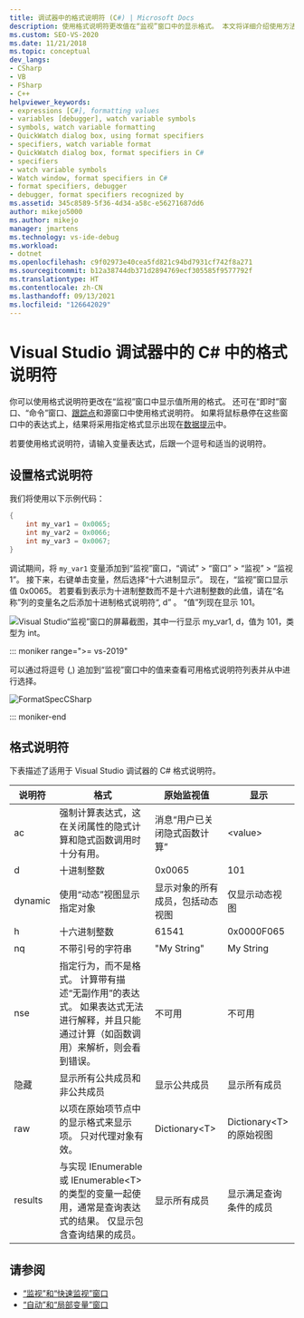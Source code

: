 ```yaml
---
title: 调试器中的格式说明符 (C#) | Microsoft Docs
description: 使用格式说明符更改值在“监视”窗口中的显示格式。 本文将详细介绍使用方法。
ms.custom: SEO-VS-2020
ms.date: 11/21/2018
ms.topic: conceptual
dev_langs:
- CSharp
- VB
- FSharp
- C++
helpviewer_keywords:
- expressions [C#], formatting values
- variables [debugger], watch variable symbols
- symbols, watch variable formatting
- QuickWatch dialog box, using format specifiers
- specifiers, watch variable format
- QuickWatch dialog box, format specifiers in C#
- specifiers
- watch variable symbols
- Watch window, format specifiers in C#
- format specifiers, debugger
- debugger, format specifiers recognized by
ms.assetid: 345c8589-5f36-4d34-a58c-e56271687dd6
author: mikejo5000
ms.author: mikejo
manager: jmartens
ms.technology: vs-ide-debug
ms.workload:
- dotnet
ms.openlocfilehash: c9f02973e40cea5fd821c94bd7931cf742f8a271
ms.sourcegitcommit: b12a38744db371d2894769ecf305585f9577792f
ms.translationtype: HT
ms.contentlocale: zh-CN
ms.lasthandoff: 09/13/2021
ms.locfileid: "126642029"
---
```

# <a name="format-specifiers-in-c-in-the-visual-studio-debugger"></a>Visual Studio 调试器中的 C# 中的格式说明符
你可以使用格式说明符更改在“监视”窗口中显示值所用的格式。 还可在“即时”窗口、“命令”窗口、[跟踪点](../debugger/using-breakpoints.md#BKMK_Print_to_the_Output_window_with_tracepoints)和源窗口中使用格式说明符。 如果将鼠标悬停在这些窗口中的表达式上，结果将采用指定格式显示出现在[数据提示](../debugger/view-data-values-in-data-tips-in-the-code-editor.md)中。

若要使用格式说明符，请输入变量表达式，后跟一个逗号和适当的说明符。

## <a name="set-format-specifiers"></a>设置格式说明符
我们将使用以下示例代码：

```csharp
{
    int my_var1 = 0x0065;
    int my_var2 = 0x0066;
    int my_var3 = 0x0067;
}
```

调试期间，将 `my_var1` 变量添加到“监视”窗口，“调试” > “窗口” > “监视” > “监视 1”。 接下来，右键单击变量，然后选择“十六进制显示”。 现在，“监视”窗口显示值 0x0065。 若要看到表示为十进制整数而不是十六进制整数的此值，请在“名称”列的变量名之后添加十进制格式说明符“, d” 。 “值”列现在显示 101。

![Visual Studio“监视”窗口的屏幕截图，其中一行显示 my_var1, d，值为 101，类型为 int。](../debugger/media/watchformatcsharp.png)

::: moniker range=">= vs-2019" 

可以通过将逗号 (,) 追加到“监视”窗口中的值来查看可用格式说明符列表并从中进行选择。 

![FormatSpecCSharp](../debugger/media/vs-2019/format-specs-csharp.png "FormatSpecCSharp")

::: moniker-end

## <a name="format-specifiers"></a>格式说明符
下表描述了适用于 Visual Studio 调试器的 C# 格式说明符。

|说明符|格式|原始监视值|显示|
|---------------|------------|--------------------------|--------------|
|ac|强制计算表达式，这在关闭属性的隐式计算和隐式函数调用时十分有用。|消息“用户已关闭隐式函数计算”|\<value>|
|d|十进制整数|0x0065|101|
|dynamic|使用“动态”视图显示指定对象|显示对象的所有成员，包括动态视图|仅显示动态视图|
|h|十六进制整数|61541|0x0000F065|
|nq|不带引号的字符串|"My String"|My String|
|nse|指定行为，而不是格式。 计算带有描述“无副作用”的表达式。 如果表达式无法进行解释，并且只能通过计算（如函数调用）来解析，则会看到错误。|不可用|不可用|
|隐藏|显示所有公共成员和非公共成员|显示公共成员|显示所有成员|
|raw|以项在原始项节点中的显示格式来显示项。 只对代理对象有效。|Dictionary\<T>|Dictionary\<T> 的原始视图|
|results|与实现 IEnumerable 或 IEnumerable\<T> 的类型的变量一起使用，通常是查询表达式的结果。 仅显示包含查询结果的成员。|显示所有成员|显示满足查询条件的成员|

## <a name="see-also"></a>请参阅
- [“监视”和“快速监视”窗口](../debugger/watch-and-quickwatch-windows.md)
- [“自动”和“局部变量”窗口](../debugger/autos-and-locals-windows.md)
